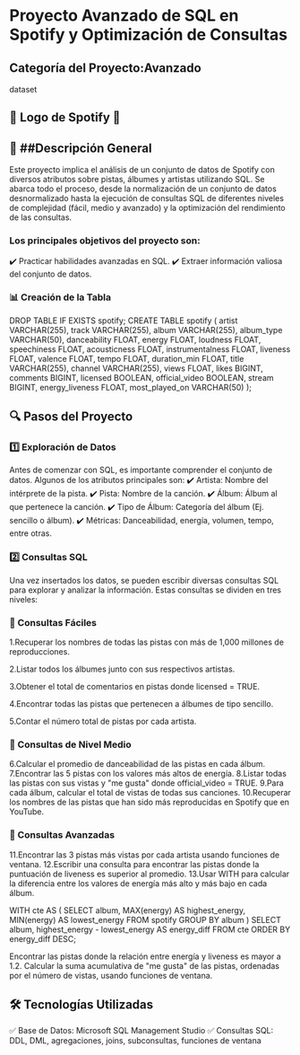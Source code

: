 # Proyecto Avanzado de SQL en Spotify y Optimización de Consultas
## Categoría del Proyecto:Avanzado 
dataset

## 🎵 Logo de Spotify 🎵

## 📌 ##Descripción General
Este proyecto implica el análisis de un conjunto de datos de Spotify con diversos atributos sobre pistas, álbumes y artistas utilizando SQL. Se abarca todo el proceso, desde la normalización de un conjunto de datos desnormalizado hasta la ejecución de consultas SQL de diferentes niveles de complejidad (fácil, medio y avanzado) y la optimización del rendimiento de las consultas.

### Los principales objetivos del proyecto son:
✔️ Practicar habilidades avanzadas en SQL.
✔️ Extraer información valiosa del conjunto de datos.

### 📊 Creación de la Tabla

DROP TABLE IF EXISTS spotify;
CREATE TABLE spotify (
    artist VARCHAR(255),
    track VARCHAR(255),
    album VARCHAR(255),
    album_type VARCHAR(50),
    danceability FLOAT,
    energy FLOAT,
    loudness FLOAT,
    speechiness FLOAT,
    acousticness FLOAT,
    instrumentalness FLOAT,
    liveness FLOAT,
    valence FLOAT,
    tempo FLOAT,
    duration_min FLOAT,
    title VARCHAR(255),
    channel VARCHAR(255),
    views FLOAT,
    likes BIGINT,
    comments BIGINT,
    licensed BOOLEAN,
    official_video BOOLEAN,
    stream BIGINT,
    energy_liveness FLOAT,
    most_played_on VARCHAR(50)
);
## 🔍 Pasos del Proyecto
### 1️⃣ Exploración de Datos
Antes de comenzar con SQL, es importante comprender el conjunto de datos. Algunos de los atributos principales son:
✔️ Artista: Nombre del intérprete de la pista.
✔️ Pista: Nombre de la canción.
✔️ Álbum: Álbum al que pertenece la canción.
✔️ Tipo de Álbum: Categoría del álbum (Ej. sencillo o álbum).
✔️ Métricas: Danceabilidad, energía, volumen, tempo, entre otras.

### 2️⃣ Consultas SQL
Una vez insertados los datos, se pueden escribir diversas consultas SQL para explorar y analizar la información. Estas consultas se dividen en tres niveles:

### 🔹 Consultas Fáciles
1.Recuperar los nombres de todas las pistas con más de 1,000 millones de reproducciones.

2.Listar todos los álbumes junto con sus respectivos artistas.

3.Obtener el total de comentarios en pistas donde licensed = TRUE.

4.Encontrar todas las pistas que pertenecen a álbumes de tipo sencillo.

5.Contar el número total de pistas por cada artista.
### 🔹 Consultas de Nivel Medio
6.Calcular el promedio de danceabilidad de las pistas en cada álbum.
7.Encontrar las 5 pistas con los valores más altos de energía.
8.Listar todas las pistas con sus vistas y "me gusta" donde official_video = TRUE.
9.Para cada álbum, calcular el total de vistas de todas sus canciones.
10.Recuperar los nombres de las pistas que han sido más reproducidas en Spotify que en YouTube.
### 🔹 Consultas Avanzadas
11.Encontrar las 3 pistas más vistas por cada artista usando funciones de ventana.
12.Escribir una consulta para encontrar las pistas donde la puntuación de liveness es superior al promedio.
13.Usar WITH para calcular la diferencia entre los valores de energía más alto y más bajo en cada álbum.

WITH cte AS (
    SELECT 
        album,
        MAX(energy) AS highest_energy,
        MIN(energy) AS lowest_energy
    FROM spotify
    GROUP BY album
)
SELECT 
    album,
    highest_energy - lowest_energy AS energy_diff
FROM cte
ORDER BY energy_diff DESC;

Encontrar las pistas donde la relación entre energía y liveness es mayor a 1.2.
Calcular la suma acumulativa de "me gusta" de las pistas, ordenadas por el número de vistas, usando funciones de ventana.

## 🛠️ Tecnologías Utilizadas
✅ Base de Datos: Microsoft SQL Management Studio
✅ Consultas SQL: DDL, DML, agregaciones, joins, subconsultas, funciones de ventana









